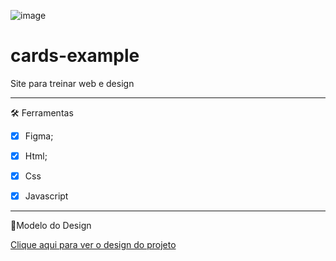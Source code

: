 ![image](https://user-images.githubusercontent.com/87401472/216036141-beaefed4-156c-4824-8664-3757cbfa8624.png)

# cards-example

Site para treinar web e design


***
🛠️ Ferramentas

-[x] Figma;

-[x] Html;

-[x] Css

-[x] Javascript


***
🎨Modelo do Design

[Clique aqui para ver o design do projeto](https://www.figma.com/file/muKjTq7bGC00oCoS1pfujm/Cards?nod-id=1%3A2&t=RSAs3jC3AVbcsyun-1)
